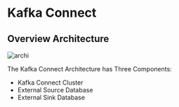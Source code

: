 # Kafka Connect

## Overview Architecture

![archi](https://res.cloudinary.com/hevo/image/upload/c_scale,w_512,h_251,dpr_2/f_auto,q_auto/v1685937082/hevo-learn-1/unnamed-32.png?_i=AA)

The Kafka Connect Architecture has Three Components:
- Kafka Connect Cluster
- External Source Database
- External Sink Database
